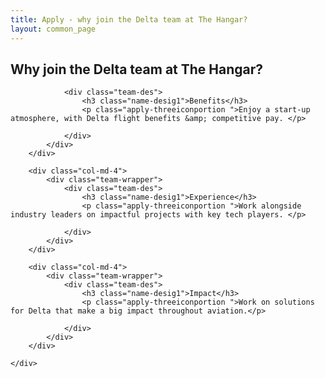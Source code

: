 ```yaml
---
title: Apply - why join the Delta team at The Hangar?
layout: common_page
---
```


<div id="home">
	<div>
		<h2 class="hangerHead spaceupdown">Why join the Delta team at The Hangar? </h2>
		<div class="col-md-4">
			<div class="team-wrapper">

				<div class="team-des">
					<h3 class="name-desig1">Benefits</h3>
					<p class="apply-threeiconportion ">Enjoy a start-up atmosphere, with Delta flight benefits &amp; competitive pay. </p>

				</div>
			</div>
		</div>

		<div class="col-md-4">
			<div class="team-wrapper">
				<div class="team-des">
					<h3 class="name-desig1">Experience</h3>
					<p class="apply-threeiconportion ">Work alongside industry leaders on impactful projects with key tech players. </p>

				</div>
			</div>
		</div>

		<div class="col-md-4">
			<div class="team-wrapper">
				<div class="team-des">
					<h3 class="name-desig1">Impact</h3>
					<p class="apply-threeiconportion ">Work on solutions for Delta that make a big impact throughout aviation.</p>

				</div>
			</div>
		</div>

	</div>

</div>